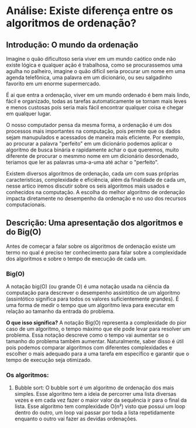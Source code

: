 # Análise: Existe diferença entre os algoritmos de ordenação?

## Introdução: O mundo da ordenação

Imagine o quão dificultoso seria viver em um mundo caótico onde não existe lógica e qualquer ação é trabalhosa, como se procurassemos uma agulha no palheiro, imagine o quão difícil seria procurar um nome em uma agenda telefônica, uma palavra em um dicionário, ou seu salgadinho favorito em um enorme supermercado. 

É ai que entra a ordenação, viver em um mundo ordenado é bem mais lindo, fácil e organizado, todas as tarefas automaticamente se tornam mais leves e menos custosas pois seria mais fácil encontrar qualquer coisa e chegar em qualquer lugar. 

O nosso computador pensa da mesma forma, a ordenação é um dos processos mais importantes na computação, pois permite que os dados sejam manupulados e acessados de maneira mais eficiente. Por exemplo, ao procurar a palavra "perfeito" em um dicionário podemos aplicar o algoritmo de busca binária e rapidamente achar o que queremos, muito diferente de procurar o mesmmo nome em um dicionário desordenado, teriamos que ler as palavras uma-a-uma até achar o "perfeito". 

Existem diversos algoritmos de ordenação, cada um com suas próprias caracteristicas, complexidade e eficiência, além da finalidade de cada um, nesse artico iremos discutir sobre os seis algoritmos mais usados e conhecidos na computação. A escolha do melhor algoritmo de ordenação impacta diretamente no desempenho da ordenação e no uso dos recursos computacionais. 

## Descrição: Uma apresentação dos algoritmos e do Big(O)

Antes de começar a falar sobre os algoritmos de ordenação existe um termo no qual é preciso ter conhecimento para falar sobre a complexidade dos algoritmos e sobre o tempo de execução de cada um. 

### Big(O) 
A notação big(O) (ou grande O) é uma notação usada na ciência da computação para descrever o desempenho assintótico de um algoritmo (assintótico significa para todos os valores suficientemente grandes). É uma forma de medir o tempo que um algoritmo leva para executar em relação ao tamanho da entrada do problema. 

**O que isso significa?** A notação Big(O) representa a complexidade do pior caso de um algoritmo, o tempo máximo que ele pode levar para resolver um problema. Essa notação descreve como o tempo vai aumentar se o tamanho do problema também aumentar. Naturalmente, saber disso é útil pois podemos comparar algoritmos com diferentes complexidades e escolher o mais adequado para a uma tarefa em específico e garantir que o tempo de execução seja otimizado. 

### Os algoritmos: 
1. Bubble sort: 
O bubble sort é um algoritmo de ordenação dos mais simples. Esse algoritmo tem a ideia de percorrer uma lista diversas vezes e em cada vez fazer o maior valor da sequência ir para o final da lista.
Esse algoritmo tem complexidade O(n²) visto que possui um loop dentro do outro, um loop vai passar por toda a lista repetidamente enquanto o outro vai fazer as devidas ordenações. 


